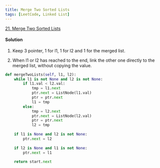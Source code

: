 ```yaml
---
title: Merge Two Sorted Lists
tags: [LeetCode, Linked List]
---
```


[21. Merge Two Sorted Lists](https://leetcode.com/problems/merge-two-sorted-lists/)
#### Solution 
1. Keep 3 pointer, 1 for l1, 1 for l2 and 1 for the merged list.

1. When l1 or l2 has reached to the end, link the other one directly to the merged list, without copying the value.
```python
def mergeTwoLists(self, l1, l2):
    while l1 is not None and l2 is not None:
        if l1.val < l2.val:
            tmp = l1.next
            ptr.next = ListNode(l1.val)
            ptr = ptr.next
            l1 = tmp
        else:
            tmp = l2.next
            ptr.next = ListNode(l2.val)
            ptr = ptr.next
            l2 = tmp
        
    if l1 is None and l2 is not None:
        ptr.next = l2
            
    if l2 is None and l1 is not None:
        ptr.next = l1
                
    return start.next
```
